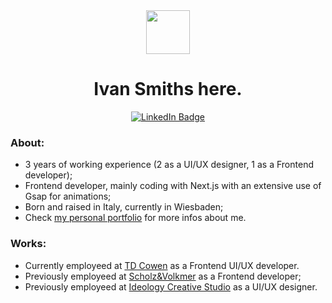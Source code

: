 <div align="center">
  <img src="https://www.ivansmiths.com/logo.svg" height="70px" width="70px" />
  <h1>Ivan Smiths here.</h1>
  <a target="_blank" rel="noopener noreferrer" href="https://www.linkedin.com/in/ivan-fabbri/">
    <img src="https://img.shields.io/badge/LinkedIn-blue?style=for-the-badge&logo=linkedin&logoColor=white" alt="LinkedIn Badge"/>
  </a>
</div>

### About:
- 3 years of working experience (2 as a UI/UX designer, 1 as a Frontend developer);
- Frontend developer, mainly coding with Next.js with an extensive use of Gsap for animations;
- Born and raised in Italy, currently in Wiesbaden;
- Check <a href="https://www.ivansmiths.com/">my personal portfolio</a> for more infos about me.

### Works:
- Currently employeed at <a href="https://www.cowen.com/">TD Cowen</a> as a Frontend UI/UX developer.
- Previously employeed at <a href="https://www.s-v.de/">Scholz&Volkmer</a> as a Frontend developer;
- Previously employeed at <a href="https://www.ideology.it/">Ideology Creative Studio</a> as a UI/UX designer.
